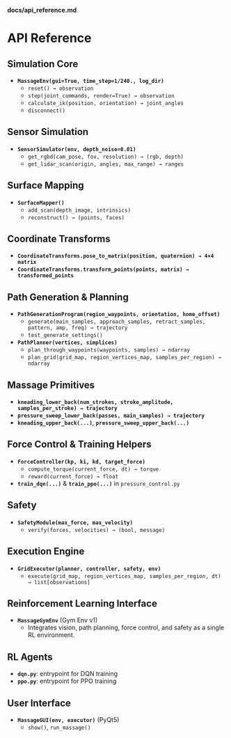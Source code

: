 

**docs/api_reference.md**

# API Reference

## Simulation Core
- **`MassageEnv(gui=True, time_step=1/240., log_dir)`**  
  - `reset() → observation`  
  - `step(joint_commands, render=True) → observation`  
  - `calculate_ik(position, orientation) → joint_angles`  
  - `disconnect()`

## Sensor Simulation
- **`SensorSimulator(env, depth_noise=0.01)`**  
  - `get_rgbd(cam_pose, fov, resolution) → (rgb, depth)`  
  - `get_lidar_scan(origin, angles, max_range) → ranges`

## Surface Mapping
- **`SurfaceMapper()`**  
  - `add_scan(depth_image, intrinsics)`  
  - `reconstruct() → (points, faces)`

## Coordinate Transforms
- **`CoordinateTransforms.pose_to_matrix(position, quaternion) → 4×4 matrix`**  
- **`CoordinateTransforms.transform_points(points, matrix) → transformed_points`**

## Path Generation & Planning
- **`PathGenerationProgram(region_waypoints, orientation, home_offset)`**  
  - `generate(main_samples, approach_samples, retract_samples, pattern, amp, freq) → trajectory`  
  - `test_generate_settings()`
- **`PathPlanner(vertices, simplices)`**  
  - `plan_through_waypoints(waypoints, samples) → ndarray`  
  - `plan_grid(grid_map, region_vertices_map, samples_per_region) → ndarray`

## Massage Primitives
- **`kneading_lower_back(num_strokes, stroke_amplitude, samples_per_stroke) → trajectory`**  
- **`pressure_sweep_lower_back(passes, main_samples) → trajectory`**  
- **`kneading_upper_back(...)`**, **`pressure_sweep_upper_back(...)`**

## Force Control & Training Helpers
- **`ForceController(kp, ki, kd, target_force)`**  
  - `compute_torque(current_force, dt) → torque`  
  - `reward(current_force) → float`
- **`train_dqn(...)`** & **`train_ppo(...)`** in `pressure_control.py`

## Safety
- **`SafetyModule(max_force, max_velocity)`**  
  - `verify(forces, velocities) → (bool, message)`

## Execution Engine
- **`GridExecutor(planner, controller, safety, env)`**  
  - `execute(grid_map, region_vertices_map, samples_per_region, dt) → list[observations]`

## Reinforcement Learning Interface
- **`MassageGymEnv`** (Gym Env v1)  
  - Integrates vision, path planning, force control, and safety as a single RL environment.

## RL Agents
- **`dqn.py`**: entrypoint for DQN training  
- **`ppo.py`**: entrypoint for PPO training

## User Interface
- **`MassageGUI(env, executor)`** (PyQt5)  
  - `show()`, `run_massage()`
